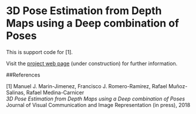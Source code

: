 # 3D Pose Estimation from Depth Maps using a Deep combination of Poses

This is support code for [1].

Visit the [project web page](http://www.uco.es/~in1majim/research/ddp.html) (under construction) for further information.

##References

[1] Manuel J. Marin-Jimenez, Francisco J. Romero-Ramirez, Rafael Muñoz-Salinas, Rafael Medina-Carnicer  
*3D Pose Estimation from Depth Maps using a Deep combination of Poses*  
Journal of Visual Communication and Image Representation (in press), 2018   
